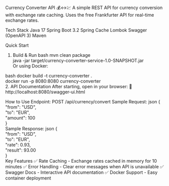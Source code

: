 Currency Converter API 💰↔️💹
A simple REST API for currency conversion with exchange rate caching.
Uses the free Frankfurter API for real-time exchange rates.

Tech Stack
Java 17
Spring Boot 3.2
Spring Cache
Lombok
Swagger (OpenAPI 3)
Maven

Quick Start
1. Build & Run
bash
mvn clean package  
java -jar target/currency-converter-service-1.0-SNAPSHOT.jar  
Or using Docker:

bash
docker build -t currency-converter .  
docker run -p 8080:8080 currency-converter  
2. API Documentation
After starting, open in your browser:
🔗 http://localhost:8080/swagger-ui.html

How to Use
Endpoint:
POST /api/currency/convert
Sample Request:
json
{  
  "from": "USD",  
  "to": "EUR",  
  "amount": 100  
}  
Sample Response:
json
{  
  "from": "USD",  
  "to": "EUR",  
  "rate": 0.93,  
  "result": 93.00  
}  
Key Features
✅ Rate Caching - Exchange rates cached in memory for 10 minutes
✅ Error Handling - Clear error messages when API is unavailable
✅ Swagger Docs - Interactive API documentation
✅ Docker Support - Easy container deployment

